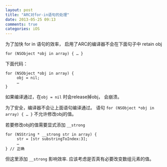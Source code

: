 ```yaml
---
layout: post
title: "ARC对for-in语句的处理"
date: 2013-05-25 09:13
comments: true
categories: iOS 
---
```


为了加快 for in 语句的效率， 启用了ARC的编译器不会在下面句子中 retain obj

```
for (NSObject *obj in array) { … }
```

下面代码：

```
for (NSObject *obj in array) {
     obj = nil;
     …
}
```

如果编译通过，在`obj = nil` 时会release掉obj， 会崩溃。

为了安全，编译器不会让上面语句编译通过。
语句 `for (NSObject *obj in array) { … }` 不允许修改obj的值。

<!-- more -->

若要修改obj的值需要显式添加 `__strong`

```
for (NSString * __strong str in array) {
     str = [str substringToIndex:3];
     …
} // 正确
```

但这里添加 `__strong` 影响效率. 应该考虑是否真有必要改变数组元素的值。

